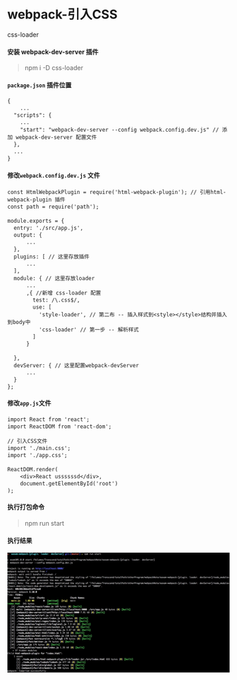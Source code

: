 # webpack-引入CSS

css-loader

#### 安装 webpack-dev-server 插件
> npm i -D css-loader

#### `package.json` 插件位置

    {
        ...
      "scripts": {
        ...
        "start": "webpack-dev-server --config webpack.config.dev.js" // 添加 webpack-dev-server 配置文件
      },
      ...
    }

#### 修改`webpack.config.dev.js` 文件

    const HtmlWebpackPlugin = require('html-webpack-plugin'); // 引用html-webpack-plugin 插件
    const path = require('path');

    module.exports = {
      entry: './src/app.js',
      output: {
          ...
      },
      plugins: [ // 这里存放插件
          ...
      ],
      module: { // 这里存放loader
          ...
          ,{ //新增 css-loader 配置
            test: /\.css$/,
            use: [
              'style-loader', // 第二布 -- 插入样式到<style></style>结构并插入到body中
              'css-loader' // 第一步 -- 解析样式
            ]
          }

      },
      devServer: { // 这里配置webpack-devServer
          ...
      }
    };

#### 修改`app.js`文件

    import React from 'react';
    import ReactDOM from 'react-dom';

    // 引入CSS文件
    import './main.css';
    import './app.css';

    ReactDOM.render(
        <div>React ussssssd</div>,
        document.getElementById('root')
    );


#### 执行打包命令

> npm run start

#### 执行结果
![](./images/Jietu20180121-224833.jpg)
